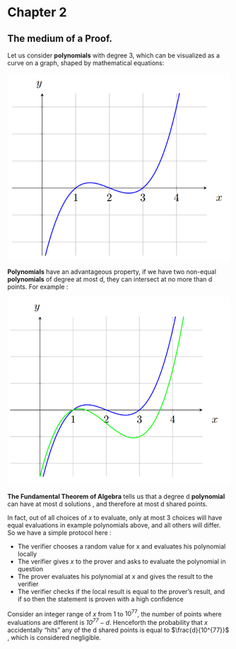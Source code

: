 # Chapter 2 
## The medium of a Proof.
Let us consider **polynomials** with degree 3, which can be visualized as a curve on a graph, shaped by mathematical equations: 

![](attachments/polynomial.png) 

**Polynomials** have an advantageous property, if we have two non-equal **polynomials** of degree at most d, they can intersect at no more than d points. For example :

![](attachments/twocrosspoly.png) 

**The Fundamental Theorem of Algebra** tells us that a degree d **polynomial** can have at most d solutions , and therefore at most d shared points.

In fact, out of all choices of *x* to evaluate, only at most 3 choices will have equal evaluations in example polynomials above, and all others will differ. 
So we have a simple protocol here :
* The verifier chooses a random value for x and evaluates his polynomial locally 
* The verifier gives *x* to the prover and asks to evaluate the polynomial in question 
* The prover evaluates his polynomial at *x* and gives the result to the verifier 
* The verifier checks if the local result is equal to the prover’s result, and if so then the statement is proven with a high confidence

 Consider an integer range of *x* from 1 to $10^{77}$, the number of points where evaluations are different is *$10^{77}-d$*. Henceforth the probability that *x* accidentally “hits” any of the d shared points is equal to $\frac{d}{10^{77}}$ , which is considered negligible.
